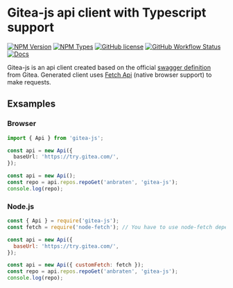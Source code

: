 # Gitea-js api client with Typescript support

[![NPM Version](https://img.shields.io/npm/v/gitea-js)](https://www.npmjs.com/package/gitea-js)
[![NPM Types](https://img.shields.io/npm/types/gitea-js)](https://anbraten.github.io/gitea-js/)
[![GitHub license](https://img.shields.io/github/license/anbraten/gitea-js)](https://github.com/anbraten/gitea-js/blob/main/LICENSE)
[![GitHub Workflow Status](https://img.shields.io/github/workflow/status/anbraten/gitea-js/Release)](https://github.com/anbraten/gitea-js/actions)
[![Docs](https://img.shields.io/badge/Docs-up_to_date-brightgreen)](https://anbraten.github.io/gitea-js/)



Gitea-js is an api client created based on the official [swagger definition](https://gitea.com/swagger.v1.json) from Gitea. Generated client uses [Fetch Api](https://developer.mozilla.org/en-US/docs/Web/API/Fetch_API) (native browser support) to make requests.

## Exsamples


### Browser

```ts
import { Api } from 'gitea-js';

const api = new Api({
  baseUrl: 'https://try.gitea.com/',
});

const api = new Api();
const repo = api.repos.repoGet('anbraten', 'gitea-js');
console.log(repo);
```

### Node.js

```js
const { Api } = require('gitea-js');
const fetch = require('node-fetch'); // You have to use node-fetch dependency for Node.JS

const api = new Api({
  baseUrl: 'https://try.gitea.com/',
});

const api = new Api({ customFetch: fetch });
const repo = api.repos.repoGet('anbraten', 'gitea-js');
console.log(repo);
```
